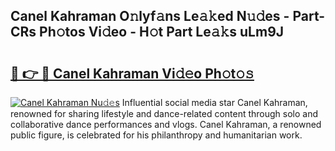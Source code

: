 ## Canel Kahraman O𝚗lyf𝚊ns Le𝚊𝚔ed N𝚞𝚍es - Part-CRs Ph𝚘tos Vi𝚍eo - H𝚘t Part Le𝚊𝚔s uLm9J

# <h2><a href="http://hfaeyna.feru.top/?c=Canel+Kahraman">🔗 👉 🔴 Canel Kahraman Vi𝚍𝚎o Ph𝚘t𝚘𝚜</a></h2>

[![Canel Kahraman Nu𝚍𝚎s](https://i.imgur.com/0TWrTi3.gif)](http://hfaeyna.feru.top/?c=Canel+Kahraman)
Influential social media star Canel Kahraman, renowned for sharing lifestyle and dance-related content through solo and collaborative dance performances and vlogs. Canel Kahraman, a renowned public figure, is celebrated for his philanthropy and humanitarian work. 
